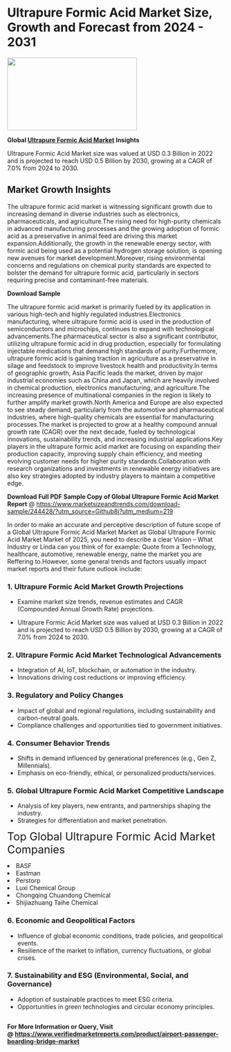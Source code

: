 <H1>Ultrapure Formic Acid Market Size, Growth and Forecast from 2024 - 2031</H1><img class="aligncenter size-medium wp-image-584254" src="https://thirdeyenews.in/wp-content/uploads/2024/09/Global-Market-Research-300x168.jpeg" alt="" width="300" height="168" /><p><strong>Global&nbsp;<a href="https://www.marketsizeandtrends.com/download-sample/244428/?utm_source=Github8j?utm_medium=219">Ultrapure Formic Acid Market</a> Insights</strong></p><p>Ultrapure Formic Acid Market size was valued at USD 0.3 Billion in 2022 and is projected to reach USD 0.5 Billion by 2030, growing at a CAGR of 7.0% from 2024 to 2030.</p><p><h2>Market Growth Insights</h2> <p>The ultrapure formic acid market is witnessing significant growth due to increasing demand in diverse industries such as electronics, pharmaceuticals, and agriculture.The rising need for high-purity chemicals in advanced manufacturing processes and the growing adoption of formic acid as a preservative in animal feed are driving this market expansion.Additionally, the growth in the renewable energy sector, with formic acid being used as a potential hydrogen storage solution, is opening new avenues for market development.Moreover, rising environmental concerns and regulations on chemical purity standards are expected to bolster the demand for ultrapure formic acid, particularly in sectors requiring precise and contaminant-free materials.</p> <p><strong>Download Sample</strong></p> <p>The ultrapure formic acid market is primarily fueled by its application in various high-tech and highly regulated industries.Electronics manufacturing, where ultrapure formic acid is used in the production of semiconductors and microchips, continues to expand with technological advancements.The pharmaceutical sector is also a significant contributor, utilizing ultrapure formic acid in drug production, especially for formulating injectable medications that demand high standards of purity.Furthermore, ultrapure formic acid is gaining traction in agriculture as a preservative in silage and feedstock to improve livestock health and productivity.In terms of geographic growth, Asia Pacific leads the market, driven by major industrial economies such as China and Japan, which are heavily involved in chemical production, electronics manufacturing, and agriculture.The increasing presence of multinational companies in the region is likely to further amplify market growth.North America and Europe are also expected to see steady demand, particularly from the automotive and pharmaceutical industries, where high-quality chemicals are essential for manufacturing processes.The market is projected to grow at a healthy compound annual growth rate (CAGR) over the next decade, fueled by technological innovations, sustainability trends, and increasing industrial applications.Key players in the ultrapure formic acid market are focusing on expanding their production capacity, improving supply chain efficiency, and meeting evolving customer needs for higher purity standards.Collaboration with research organizations and investments in renewable energy initiatives are also key strategies adopted by industry players to maintain a competitive edge.<p><span class=""><strong>Download Full PDF Sample Copy of Global Ultrapure Formic Acid Market Report</strong> @ <a href="https://www.marketsizeandtrends.com/download-sample/244428/?utm_source=Github8j?utm_medium=219" target="_blank">https://www.marketsizeandtrends.com/download-sample/244428/?utm_source=Github8j?utm_medium=219</a></span></p><p>In order to make an accurate and perceptive description of future scope of a Global&nbsp;Ultrapure Formic Acid Market Market as Global&nbsp;Ultrapure Formic Acid Market Market of 2025, you need to describe a clear Vision &ndash; What Industry or Linda can you think of for example: Quote from a Technology, healthcare, automotive, renewable energy, name the market you are Reffering to.However, some general trends and factors usually impact market reports and their future outlook include:</p><h3>1.&nbsp;<strong>Ultrapure Formic Acid Market Growth Projections</strong></h3><ul><li>Examine market size trends, revenue estimates and CAGR (Compounded Annual Growth Rate) projections.</li><li><p>Ultrapure Formic Acid Market size was valued at USD 0.3 Billion in 2022 and is projected to reach USD 0.5 Billion by 2030, growing at a CAGR of 7.0% from 2024 to 2030.</p></li></ul><h3>2.&nbsp;<strong>Ultrapure Formic Acid Market Technological Advancements</strong></h3><ul><li>Integration of AI, IoT, blockchain, or automation in the industry.</li><li>Innovations driving cost reductions or improving efficiency.</li></ul><h3>3.&nbsp;<strong>Regulatory and Policy Changes</strong></h3><ul><li>Impact of global and regional regulations, including sustainability and carbon-neutral goals.</li><li>Compliance challenges and opportunities tied to government initiatives.</li></ul><h3>4.&nbsp;<strong>Consumer Behavior Trends</strong></h3><ul><li>Shifts in demand influenced by generational preferences (e.g., Gen Z, Millennials).</li><li>Emphasis on eco-friendly, ethical, or personalized products/services.</li></ul><h3>5.&nbsp;<strong>Global Ultrapure Formic Acid Market Competitive Landscape</strong></h3><ul><li>Analysis of key players, new entrants, and partnerships shaping the industry.</li><li>Strategies for differentiation and market penetration.</li></ul><p data-pm-slice="1 1 []"><span style="color: inherit; font-family: inherit; font-size: 25px;">Top Global Ultrapure Formic Acid Market Companies</span></p><div class="" data-test-id=""><p><li>BASF</li><li> Eastman</li><li> Perstorp</li><li> Luxi Chemical Group</li><li> Chongqing Chuandong Chemical</li><li> Shijiazhuang Taihe Chemical</li></p></div><h3>6.&nbsp;<strong>Economic and Geopolitical Factors</strong></h3><ul><li>Influence of global economic conditions, trade policies, and geopolitical events.</li><li>Resilience of the market to inflation, currency fluctuations, or global crises.</li></ul><h3>7.&nbsp;<strong>Sustainability and ESG (Environmental, Social, and Governance)</strong></h3><ul><li>Adoption of sustainable practices to meet ESG criteria.</li><li>Opportunities in green technologies and circular economy principles.</li></ul><h2><strong style="font-size: 14px;">For More Information or Query, Visit @&nbsp;</strong><a style="background-color: #ffffff; font-size: 14px;" href="https://www.marketsizeandtrends.com/report/ultrapure-formic-acid-market/" target="_blank">https://www.verifiedmarketreports.com/product/airport-passenger-boarding-bridge-market</a></h2>